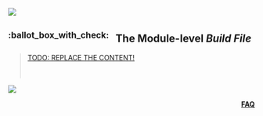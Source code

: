 ![](https://via.placeholder.com/1024x1.png/0078D7/0078D7/text=+)<!--3px blue line-->
<!-- The Module-level Build File -->
<h2><sup>:ballot_box_with_check:&ensp;</sup>
  The Module-level <b><i>Build File</i></b>
</h2>
<blockquote>
<span><!-- leave the next line blank -->

[TODO: REPLACE THE CONTENT!](https://www.google.com/search?q=what+is+the+meaning+of+life%3F)<!--TODO: REPLACE THE CONTENT!-->
</span>  
  <br/><br/>
</blockquote>

![](https://via.placeholder.com/1024x1.png/0078D7/0078D7/text=+)<!--1px blue line-->
<p align="right"><a href="/../../#--------------questionfaq----------"><b>FAQ</b></a></p>

